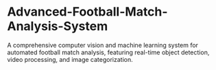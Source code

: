 # Advanced-Football-Match-Analysis-System
A comprehensive computer vision and machine learning system for automated football match analysis, featuring real-time object detection, video processing, and image categorization.
